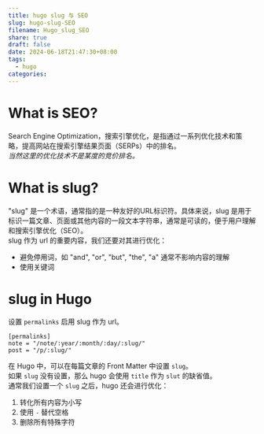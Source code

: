 ```yaml
---
title: hugo slug 与 SEO
slug: hugo-slug-SEO
filename: Hugo_slug_SEO
share: true
draft: false
date: 2024-06-18T21:47:30+08:00
tags:
  - hugo
categories:
---
```

# What is SEO?

Search Engine Optimization，搜索引擎优化，是指通过一系列优化技术和策略，提高网站在搜索引擎结果页面（SERPs）中的排名。<br>
*当然这里的优化技术不是某度的竞价排名。*

# What is slug?

"slug" 是一个术语，通常指的是一种友好的URL标识符。具体来说，slug 是用于标识一篇文章、页面或其他内容的一段文本字符串，通常是可读的，便于用户理解和搜索引擎优化（SEO）。<br>
slug 作为 url 的重要内容，我们还要对其进行优化：
* 避免停用词，如 "and", "or", "but", "the", "a" 通常不影响内容的理解
* 使用关键词

# slug in Hugo

设置 `permalinks` 启用 slug 作为 url。

```
[permalinks]
note = "/note/:year/:month/:day/:slug/"
post = "/p/:slug/"
```

在 Hugo 中，可以在每篇文章的 Front Matter 中设置 `slug`。<br>
如果 `slug` 没有设置，那么 hugo 会使用 `title` 作为 `slut` 的缺省值。<br>
通常我们设置一个 `slug` 之后，hugo 还会进行优化：
1. 转化所有内容为小写
2. 使用 `-` 替代空格
3. 删除所有特殊字符